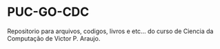 # PUC-GO-CDC
Repositorio para arquivos, codigos, livros e etc... do curso de Ciencia da Computação de Victor P. Araujo.